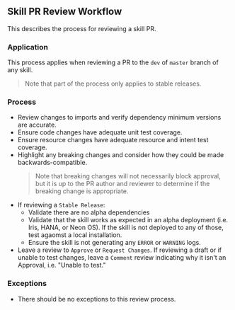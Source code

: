 ## Skill PR Review Workflow
This describes the process for reviewing a skill PR.

### Application
This process applies when reviewing a PR to the `dev` of `master` branch of any skill.
> Note that part of the process only applies to stable releases.

### Process
- Review changes to imports and verify dependency minimum versions are accurate.
- Ensure code changes have adequate unit test coverage.
- Ensure resource changes have adequate resource and intent test coverage.
- Highlight any breaking changes and consider how they could be made backwards-compatible.
  > Note that breaking changes will not necessarily block approval, but it is up to the
    PR author and reviewer to determine if the breaking change is appropriate.
- If reviewing a `Stable Release`:
  - Validate there are no alpha dependencies
  - Validate that the skill works as expected in an alpha deployment (i.e. Iris, HANA, or Neon OS).
    If the skill is not deployed to any of those, test agaomst a local installation.
  - Ensure the skill is not generating any `ERROR` or `WARNING` logs.
- Leave a review to `Approve` or `Request Changes`. If reviewing a draft or if unable to test 
  changes, leave a `Comment` review indicating why it isn't an Approval, i.e. "Unable to test."

### Exceptions
- There should be no exceptions to this review process.